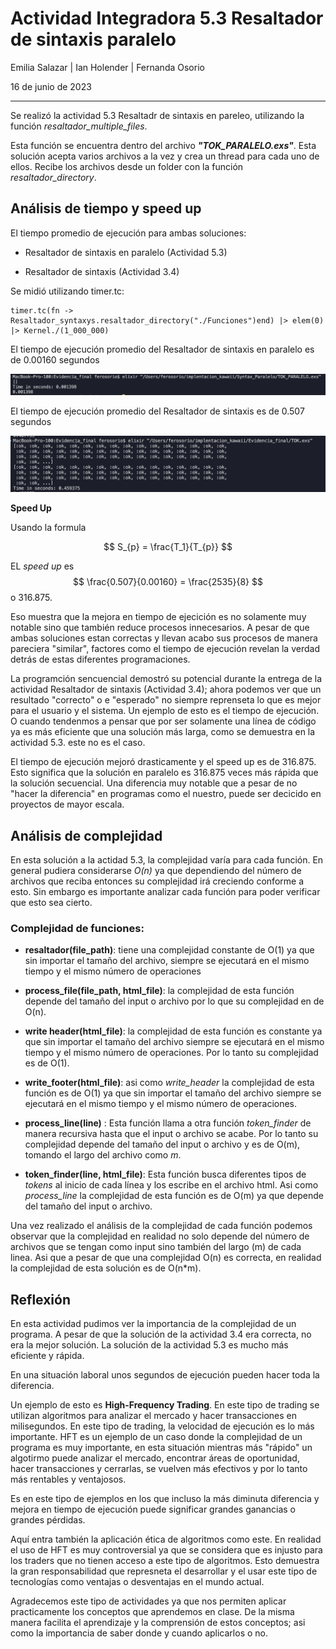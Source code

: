 # Actividad Integradora 5.3 Resaltador de sintaxis paralelo 

Emilia Salazar    |   Ian Holender   |  Fernanda Osorio

16 de junio de 2023

---

Se realizó la actividad 5.3 Resaltadr de sintaxis en pareleo, utilizando la función *resaltador_multiple_files*. 

Esta función se encuentra dentro del archivo ***"TOK_PARALELO.exs"***. Esta solución acepta varios archivos a la vez y crea un thread para cada uno de ellos. Recibe los archivos desde un folder con la función *resaltador_directory*. 

## Análisis de tiempo y speed up
El tiempo promedio de ejecución para ambas soluciones: 

- Resaltador de sintaxis en paralelo (Actividad 5.3)

- Resaltador de sintaxis (Actividad 3.4)

Se midió utilizando timer.tc: 

 ``` 
timer.tc(fn -> Resaltador_syntaxys.resaltador_directory("./Funciones")end) |> elem(0) |> Kernel./(1_000_000)
 ``` 

El tiempo de ejecución promedio del Resaltador de sintaxis en paralelo es de 0.00160 segundos


![Example Image](/Screenshot%202023-06-16%20at%2015.57.37.png)


El tiempo de ejecución promedio del Resaltador de sintaxis es de 0.507 segundos

![Example Image](/Screenshot%202023-06-16%20at%2015.56.31.png)



**Speed Up**

Usando la formula 

$$ S_{p} = \frac{T_1}{T_{p}} $$

EL *speed up* es $$ \frac{0.507}{0.00160} = \frac{2535}{8} $$ o 316.875. 

Eso muestra que la mejora en tiempo de ejecición es no solamente muy notable sino que también reduce procesos innecesarios. 
A pesar de que ambas soluciones estan correctas y llevan acabo sus procesos de manera pareciera "similar", factores como el tiempo de ejecución revelan la verdad detrás de estas diferentes programaciones.

La programción sencuencial demostró su potencial durante la entrega de la actividad Resaltador de sintaxis (Actividad 3.4); ahora podemos ver que un resultado "correcto" o e "esperado" no siempre reprenseta lo que es mejor para el usuario y el sistema. Un ejemplo de esto es el tiempo de ejecución. O cuando tendenmos a pensar que por ser solamente una línea de código ya es más eficiente que una solución más larga, como se demuestra en la actividad 5.3. este no es el caso. 

El tiempo de ejecución mejoró drasticamente y el speed up es de 316.875. Esto significa que la solución en paralelo es 316.875 veces más rápida que la solución secuencial. Una diferencia muy notable que a pesar de no "hacer la diferencia" en programas como el nuestro, puede ser decicido en proyectos de mayor escala. 

## Análisis de complejidad 

En esta solución a la actidad 5.3, la complejidad varía para cada función. 
En general pudiera considerarse *O(n)* ya que dependiendo del número de archivos que reciba entonces su complejidad irá creciendo conforme a esto. Sin embargo es importante analizar cada función para poder verificar que esto sea cierto. 

### Complejidad de funciones:
- **resaltador(file_path)**: tiene una complejidad constante de O(1) ya que sin importar el tamaño del archivo, siempre se ejecutará en el mismo tiempo y el mismo número de operaciones
- **process_file(file_path, html_file)**: la complejidad de esta función depende del tamaño del input o archivo por lo que su complejidad en de O(n).
- **write header(html_file)**: la complejidad de esta función es constante ya que sin importar el tamaño del archivo siempre se ejecutará en el mismo tiempo y el mismo número de operaciones. Por lo tanto su complejidad es de O(1).
- **write_footer(html_file)**: asi como *write_header* la complejidad de esta función es de O(1) ya que sin importar el tamaño del archivo siempre se ejecutará en el mismo tiempo y el mismo número de operaciones.
- **process_line(line)** : Esta función llama a otra función *token_finder* de manera recursiva hasta que el input o archivo se acabe. Por lo tanto su complejidad depende del tamaño del input o archivo y es de O(m), tomando el largo del archivo como *m*.

- **token_finder(line, html_file)**: Esta función busca diferentes tipos de *tokens* al inicio de cada línea y los escribe en el archivo html. Asi como *process_line* la complejidad de esta función es de O(m) ya que depende del tamaño del input o archivo. 

Una vez realizado el análisis de la complejidad de cada función podemos observar que la complejidad en realidad no solo depende del número de archivos que se tengan como input sino también del largo (m) de cada linea. Asi que a pesar de que una complejidad O(n) es correcta, en realidad la complejidad de esta solución es de O(n*m).

## Reflexión

En esta actividad pudimos ver la importancia de la complejidad de un programa. A pesar de que la solución de la actividad 3.4 era correcta, no era la mejor solución. La solución de la actividad 5.3 es mucho más eficiente y rápida. 

En una situación laboral unos segundos de ejecución pueden hacer toda la diferencia. 

Un ejemplo de esto es **High-Frequency Trading**. En este tipo de trading se utilizan algoritmos para analizar el mercado y hacer transacciones en milisegundos. En este tipo de trading, la velocidad de ejecución es lo más importante. HFT es un ejemplo de un caso donde la complejidad de un programa es muy importante, en esta situación mientras más "rápido" un algotirmo puede analizar el mercado, encontrar áreas de oportunidad, hacer transacciones y cerrarlas, se vuelven más efectivos y por lo tanto más rentables y ventajosos.

Es en este tipo de ejemplos en los que incluso la más diminuta diferencia y mejora en tiempo de ejecución puede significar grandes ganancias o grandes pérdidas.

Aquí entra también la aplicación ética de algoritmos como este. En realidad el uso de HFT es muy controversial ya que se considera que es injusto para los traders que no tienen acceso a este tipo de algoritmos. Esto demuestra la gran responsabilidad que represneta el desarrollar y el usar este tipo de tecnologías como ventajas o desventajas en el mundo actual.

Agradecemos este tipo de actividades ya que nos permiten aplicar practicamente los conceptos que aprendemos en clase. De la misma manera facilita el aprendizaje y la comprensión de estos conceptos; asi como la importancia de saber donde y cuando aplicarlos o no. 



